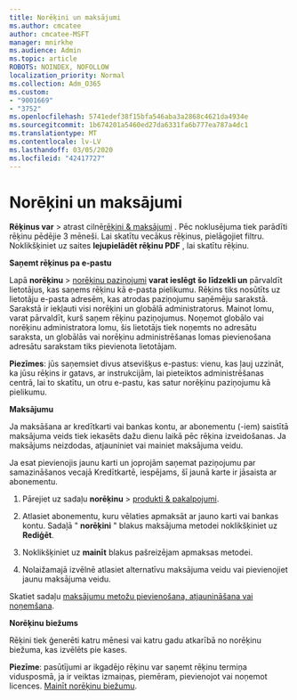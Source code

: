 ```yaml
---
title: Norēķini un maksājumi
ms.author: cmcatee
author: cmcatee-MSFT
manager: mnirkhe
ms.audience: Admin
ms.topic: article
ROBOTS: NOINDEX, NOFOLLOW
localization_priority: Normal
ms.collection: Adm_O365
ms.custom:
- "9001669"
- "3752"
ms.openlocfilehash: 5741edef38f15bfa546aba3a2868c4621da4934e
ms.sourcegitcommit: 1b674201a5460ed27da6331fa6b777ea787a4dc1
ms.translationtype: MT
ms.contentlocale: lv-LV
ms.lasthandoff: 03/05/2020
ms.locfileid: "42417727"
---
```

# <a name="billing-and-payment"></a>Norēķini un maksājumi

**Rēķinus var** > atrast cilnē[rēķini & maksājumi](https://go.microsoft.com/fwlink/p/?linkid=848039) .  Pēc noklusējuma tiek parādīti rēķinu pēdējie 3 mēneši.  Lai skatītu vecākus rēķinus, pielāgojiet filtru.  Noklikšķiniet uz saites **lejupielādēt rēķinu PDF** , lai skatītu rēķinu.

**Saņemt rēķinus pa e-pastu**

Lapā **norēķinu** > [norēķinu paziņojumi](https://go.microsoft.com/fwlink/p/?linkid=853212) **varat ieslēgt šo līdzekli un** pārvaldīt lietotājus, kas saņems rēķinu kā e-pasta pielikumu. Rēķins tiks nosūtīts uz lietotāju e-pasta adresēm, kas atrodas paziņojumu saņēmēju sarakstā. Sarakstā ir iekļauti visi norēķini un globālā administratorus.  Mainot lomu, varat pārvaldīt, kurš saņem rēķinu paziņojumus.  Noņemot globālo vai norēķinu administratora lomu, šis lietotājs tiek noņemts no adresātu saraksta, un globālās vai norēķinu administrēšanas lomas pievienošana adresātu sarakstam tiks pievienota lietotājam.

**Piezīmes**: jūs saņemsiet divus atsevišķus e-pastus: vienu, kas ļauj uzzināt, ka jūsu rēķins ir gatavs, ar instrukcijām, lai pieteiktos administrēšanas centrā, lai to skatītu, un otru e-pastu, kas satur norēķinu paziņojumu kā pielikumu.

**Maksājumu**

Ja maksāšana ar kredītkarti vai bankas kontu, ar abonementu (-iem) saistītā maksājuma veids tiek iekasēts dažu dienu laikā pēc rēķina izveidošanas.  Ja maksājums neizdodas, atjauniniet vai mainiet maksājuma veidu. 

Ja esat pievienojis jaunu karti un joprojām saņemat paziņojumu par samazināšanos vecajā Kredītkartē, iespējams, šī jaunā karte ir jāsaista ar abonementu.

1. Pārejiet uz sadaļu **norēķinu** > [produkti & pakalpojumi](https://go.microsoft.com/fwlink/p/?linkid=842054).

2. Atlasiet abonementu, kuru vēlaties apmaksāt ar jauno karti vai bankas kontu. Sadaļā " **norēķini** " blakus maksājuma metodei noklikšķiniet uz **Rediģēt**.

3. Noklikšķiniet uz **mainīt** blakus pašreizējam apmaksas metodei.

4. Nolaižamajā izvēlnē atlasiet alternatīvu maksājuma veidu vai pievienojiet jaunu maksājuma veidu.

Skatiet sadaļu [maksājumu metožu pievienošana, atjaunināšana vai noņemšana](https://go.microsoft.com/fwlink/?linkid=2118133).

**Norēķinu biežums**

Rēķini tiek ģenerēti katru mēnesi vai katru gadu atkarībā no norēķinu biežuma, kas izvēlēts pie kases.  

**Piezīme**: pasūtījumi ar ikgadējo rēķinu var saņemt rēķinu termiņa vidusposmā, ja ir veiktas izmaiņas, piemēram, pievienojot vai noņemot licences.  [Mainīt norēķinu biežumu](https://go.microsoft.com/fwlink/?linkid=2119148).
